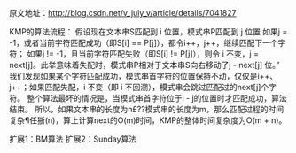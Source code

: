 原文地址：http://blog.csdn.net/v_july_v/article/details/7041827

KMP的算法流程：
假设现在文本串S匹配到 i 位置，模式串P匹配到 j 位置
如果j = -1，或者当前字符匹配成功（即S[i] == P[j]），都令i++，j++，继续匹配下一个字符；
如果j != -1，且当前字符匹配失败（即S[i] != P[j]），则令 i 不变，j = next[j]。此举意味着失配时，模式串P相对于文本串S向右移动了j - next[j] 位。”
我们发现如果某个字符匹配成功，模式串首字符的位置保持不动，仅仅是i++、j++；如果匹配失配，i 不变（即 i 不回溯），模式串会跳过匹配过的next[j]个字符。
整个算法最坏的情况是，当模式串首字符位于i - j的位置时才匹配成功，算法结束。
所以，如果文本串的长度为n£??模式串的长度为m，那么匹配过程的时间复杂¶任狾(n)，算上计算next的O(m)时间，KMP的整体时间复杂度为O(m + n)。

扩展1：BM算法
扩展2：Sunday算法
